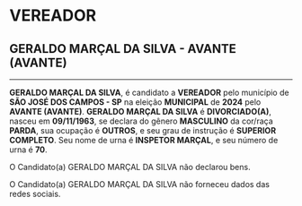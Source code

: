 # VEREADOR
## GERALDO MARÇAL DA SILVA - AVANTE (AVANTE)
---
**GERALDO MARÇAL DA SILVA**, é candidato a **VEREADOR** pelo município de **SÃO JOSÉ DOS CAMPOS - SP** na eleição **MUNICIPAL** de **2024** pelo **AVANTE (AVANTE)**.
**GERALDO MARÇAL DA SILVA** é **DIVORCIADO(A)**, nasceu em **09/11/1963**, se declara do gênero **MASCULINO** da cor/raça **PARDA**, sua ocupação é **OUTROS**, e seu grau de instrução é **SUPERIOR COMPLETO**.
Seu nome de urna é **INSPETOR MARÇAL**, e seu número de urna é **70**.

O Candidato(a) GERALDO MARÇAL DA SILVA não declarou bens.


O Candidato(a) GERALDO MARÇAL DA SILVA não forneceu dados das redes sociais.